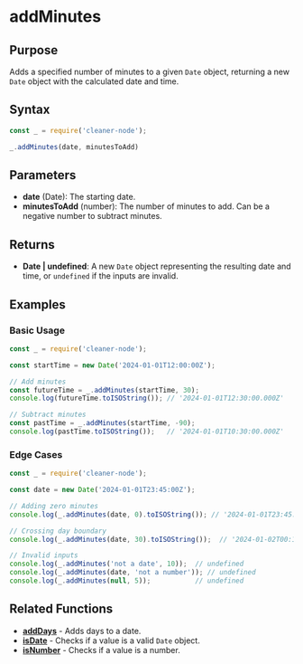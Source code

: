 # addMinutes

## Purpose
Adds a specified number of minutes to a given `Date` object, returning a new `Date` object with the calculated date and time.

## Syntax
```javascript
const _ = require('cleaner-node');

_.addMinutes(date, minutesToAdd)
```

## Parameters
- **date** (Date): The starting date.
- **minutesToAdd** (number): The number of minutes to add. Can be a negative number to subtract minutes.

## Returns
- **Date | undefined**: A new `Date` object representing the resulting date and time, or `undefined` if the inputs are invalid.

## Examples

### Basic Usage
```javascript
const _ = require('cleaner-node');

const startTime = new Date('2024-01-01T12:00:00Z');

// Add minutes
const futureTime = _.addMinutes(startTime, 30);
console.log(futureTime.toISOString()); // '2024-01-01T12:30:00.000Z'

// Subtract minutes
const pastTime = _.addMinutes(startTime, -90);
console.log(pastTime.toISOString());   // '2024-01-01T10:30:00.000Z'
```

### Edge Cases
```javascript
const _ = require('cleaner-node');

const date = new Date('2024-01-01T23:45:00Z');

// Adding zero minutes
console.log(_.addMinutes(date, 0).toISOString()); // '2024-01-01T23:45:00.000Z'

// Crossing day boundary
console.log(_.addMinutes(date, 30).toISOString());  // '2024-01-02T00:15:00.000Z'

// Invalid inputs
console.log(_.addMinutes('not a date', 10));  // undefined
console.log(_.addMinutes(date, 'not a number')); // undefined
console.log(_.addMinutes(null, 5));           // undefined
```

## Related Functions
- **[addDays](./add-days.md)** - Adds days to a date.
- **[isDate](./is-date.md)** - Checks if a value is a valid `Date` object.
- **[isNumber](./is-number.md)** - Checks if a value is a number. 